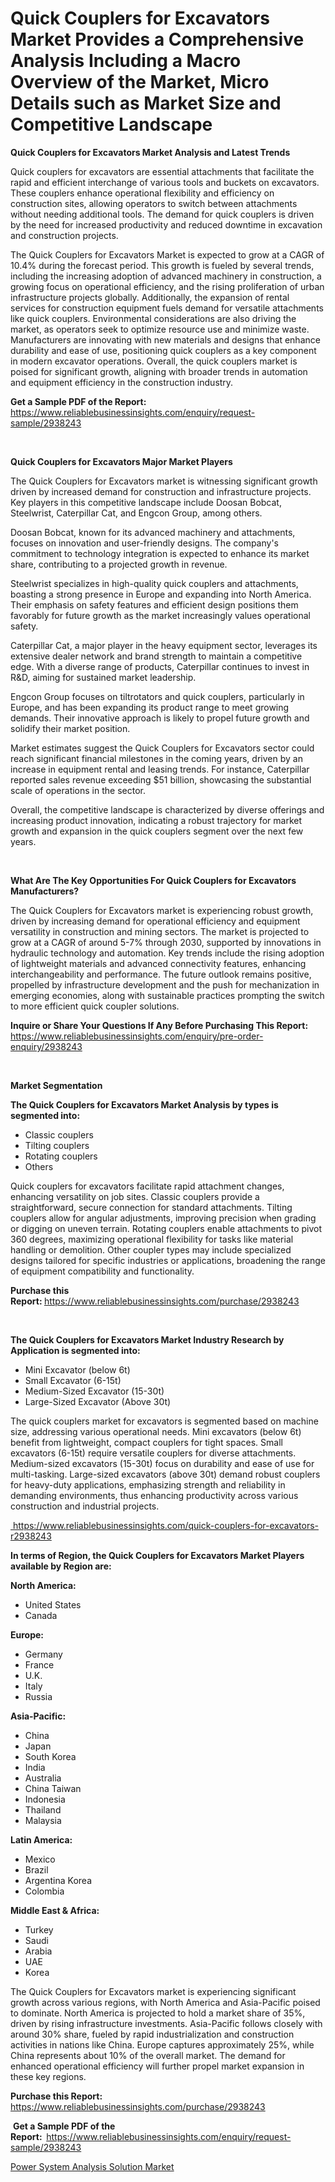 <p><h1>Quick Couplers for Excavators Market Provides a Comprehensive Analysis Including a Macro Overview of the Market, Micro Details such as Market Size and Competitive Landscape</h1></p><p><strong>Quick Couplers for Excavators Market Analysis and Latest Trends</strong></p>
<p><p>Quick couplers for excavators are essential attachments that facilitate the rapid and efficient interchange of various tools and buckets on excavators. These couplers enhance operational flexibility and efficiency on construction sites, allowing operators to switch between attachments without needing additional tools. The demand for quick couplers is driven by the need for increased productivity and reduced downtime in excavation and construction projects.</p><p>The Quick Couplers for Excavators Market is expected to grow at a CAGR of 10.4% during the forecast period. This growth is fueled by several trends, including the increasing adoption of advanced machinery in construction, a growing focus on operational efficiency, and the rising proliferation of urban infrastructure projects globally. Additionally, the expansion of rental services for construction equipment fuels demand for versatile attachments like quick couplers. Environmental considerations are also driving the market, as operators seek to optimize resource use and minimize waste. Manufacturers are innovating with new materials and designs that enhance durability and ease of use, positioning quick couplers as a key component in modern excavator operations. Overall, the quick couplers market is poised for significant growth, aligning with broader trends in automation and equipment efficiency in the construction industry.</p></p>
<p><strong>Get a Sample PDF of the Report:&nbsp;</strong> <a href="https://www.reliablebusinessinsights.com/enquiry/request-sample/2938243?utm_campaign=3060&utm_medium=2&utm_source=Github&utm_content=ia&utm_term=15032025&utm_id=quick-couplers-for-excavators">https://www.reliablebusinessinsights.com/enquiry/request-sample/2938243</a></p>
<p>&nbsp;</p>
<p><strong>Quick Couplers for Excavators Major Market Players</strong></p>
<p><p>The Quick Couplers for Excavators market is witnessing significant growth driven by increased demand for construction and infrastructure projects. Key players in this competitive landscape include Doosan Bobcat, Steelwrist, Caterpillar Cat, and Engcon Group, among others. </p><p>Doosan Bobcat, known for its advanced machinery and attachments, focuses on innovation and user-friendly designs. The company's commitment to technology integration is expected to enhance its market share, contributing to a projected growth in revenue.</p><p>Steelwrist specializes in high-quality quick couplers and attachments, boasting a strong presence in Europe and expanding into North America. Their emphasis on safety features and efficient design positions them favorably for future growth as the market increasingly values operational safety.</p><p>Caterpillar Cat, a major player in the heavy equipment sector, leverages its extensive dealer network and brand strength to maintain a competitive edge. With a diverse range of products, Caterpillar continues to invest in R&D, aiming for sustained market leadership.</p><p>Engcon Group focuses on tiltrotators and quick couplers, particularly in Europe, and has been expanding its product range to meet growing demands. Their innovative approach is likely to propel future growth and solidify their market position.</p><p>Market estimates suggest the Quick Couplers for Excavators sector could reach significant financial milestones in the coming years, driven by an increase in equipment rental and leasing trends. For instance, Caterpillar reported sales revenue exceeding $51 billion, showcasing the substantial scale of operations in the sector. </p><p>Overall, the competitive landscape is characterized by diverse offerings and increasing product innovation, indicating a robust trajectory for market growth and expansion in the quick couplers segment over the next few years.</p></p>
<p>&nbsp;</p>
<p><strong>What Are The Key Opportunities For Quick Couplers for Excavators Manufacturers?</strong></p>
<p><p>The Quick Couplers for Excavators market is experiencing robust growth, driven by increasing demand for operational efficiency and equipment versatility in construction and mining sectors. The market is projected to grow at a CAGR of around 5-7% through 2030, supported by innovations in hydraulic technology and automation. Key trends include the rising adoption of lightweight materials and advanced connectivity features, enhancing interchangeability and performance. The future outlook remains positive, propelled by infrastructure development and the push for mechanization in emerging economies, along with sustainable practices prompting the switch to more efficient quick coupler solutions.</p></p>
<p><strong>Inquire or Share Your Questions If Any Before Purchasing This Report:</strong> <a href="https://www.reliablebusinessinsights.com/enquiry/pre-order-enquiry/2938243?utm_campaign=3060&utm_medium=2&utm_source=Github&utm_content=ia&utm_term=15032025&utm_id=quick-couplers-for-excavators">https://www.reliablebusinessinsights.com/enquiry/pre-order-enquiry/2938243</a></p>
<p>&nbsp;</p>
<p><strong>Market Segmentation</strong></p>
<p><strong>The Quick Couplers for Excavators Market Analysis by types is segmented into:</strong></p>
<p><ul><li>Classic couplers</li><li>Tilting couplers</li><li>Rotating couplers</li><li>Others</li></ul></p>
<p><p>Quick couplers for excavators facilitate rapid attachment changes, enhancing versatility on job sites. Classic couplers provide a straightforward, secure connection for standard attachments. Tilting couplers allow for angular adjustments, improving precision when grading or digging on uneven terrain. Rotating couplers enable attachments to pivot 360 degrees, maximizing operational flexibility for tasks like material handling or demolition. Other coupler types may include specialized designs tailored for specific industries or applications, broadening the range of equipment compatibility and functionality.</p></p>
<p><strong>Purchase this Report:&nbsp;</strong><a href="https://www.reliablebusinessinsights.com/purchase/2938243?utm_campaign=3060&utm_medium=2&utm_source=Github&utm_content=ia&utm_term=15032025&utm_id=quick-couplers-for-excavators">https://www.reliablebusinessinsights.com/purchase/2938243</a></p>
<p>&nbsp;</p>
<p><strong>The Quick Couplers for Excavators Market Industry Research by Application is segmented into:</strong></p>
<p><ul><li>Mini Excavator (below 6t)</li><li>Small Excavator (6-15t)</li><li>Medium-Sized Excavator (15-30t)</li><li>Large-Sized Excavator (Above 30t)</li></ul></p>
<p><p>The quick couplers market for excavators is segmented based on machine size, addressing various operational needs. Mini excavators (below 6t) benefit from lightweight, compact couplers for tight spaces. Small excavators (6-15t) require versatile couplers for diverse attachments. Medium-sized excavators (15-30t) focus on durability and ease of use for multi-tasking. Large-sized excavators (above 30t) demand robust couplers for heavy-duty applications, emphasizing strength and reliability in demanding environments, thus enhancing productivity across various construction and industrial projects.</p></p>
<p><a href="https://www.reliablebusinessinsights.com/quick-couplers-for-excavators-r2938243?utm_campaign=3060&utm_medium=2&utm_source=Github&utm_content=ia&utm_term=15032025&utm_id=quick-couplers-for-excavators">&nbsp;https://www.reliablebusinessinsights.com/quick-couplers-for-excavators-r2938243</a></p>
<p><strong>In terms of Region, the Quick Couplers for Excavators Market Players available by Region are:</strong></p>
<p>
    <p> <strong> North America: </strong>
        <ul>
            <li>United States</li>
            <li>Canada</li>
        </ul>
        </p> 
    <p> <strong> Europe: </strong>
        <ul>
            <li>Germany</li>
            <li>France</li>
            <li>U.K.</li>
            <li>Italy</li>
            <li>Russia</li>
        </ul>
        </p> 
    <p> <strong> Asia-Pacific: </strong>
        <ul>
            <li>China</li>
            <li>Japan</li>
            <li>South Korea</li>
            <li>India</li>
            <li>Australia</li>
            <li>China Taiwan</li>
            <li>Indonesia</li>
            <li>Thailand</li>
            <li>Malaysia</li>
        </ul>
        </p> 
    <p> <strong> Latin America: </strong>
        <ul>
            <li>Mexico</li>
            <li>Brazil</li>
            <li>Argentina Korea</li>
            <li>Colombia</li>
        </ul>
        </p> 
    <p> <strong> Middle East & Africa: </strong>
        <ul>
            <li>Turkey</li>
            <li>Saudi</li>
            <li>Arabia</li>
            <li>UAE</li>
            <li>Korea</li>
        </ul>
    </p>
    </p>
<p><p>The Quick Couplers for Excavators market is experiencing significant growth across various regions, with North America and Asia-Pacific poised to dominate. North America is projected to hold a market share of 35%, driven by rising infrastructure investments. Asia-Pacific follows closely with around 30% share, fueled by rapid industrialization and construction activities in nations like China. Europe captures approximately 25%, while China represents about 10% of the overall market. The demand for enhanced operational efficiency will further propel market expansion in these key regions.</p></p>
<p><strong>Purchase this Report: </strong><a href="https://www.reliablebusinessinsights.com/purchase/2938243?utm_campaign=3060&utm_medium=2&utm_source=Github&utm_content=ia&utm_term=15032025&utm_id=quick-couplers-for-excavators">https://www.reliablebusinessinsights.com/purchase/2938243</a></p>
<p>&nbsp;<strong>Get a Sample PDF of the Report:&nbsp;&nbsp;</strong><a href="https://www.reliablebusinessinsights.com/enquiry/request-sample/2938243?utm_campaign=3060&utm_medium=2&utm_source=Github&utm_content=ia&utm_term=15032025&utm_id=quick-couplers-for-excavators">https://www.reliablebusinessinsights.com/enquiry/request-sample/2938243</a></p>
<p><strong></strong></p>
<p><p><a href="https://github.com/ternainglin/Market-Research-Report-List-1/blob/main/power-system-analysis-solution-market.md?utm_campaign=3060&utm_medium=2&utm_source=Github&utm_content=ia&utm_term=15032025&utm_id=quick-couplers-for-excavators">Power System Analysis Solution Market</a></p></p>